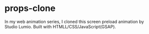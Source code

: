 # props-clone
In my web animation series, I cloned this screen preload animation by Studio Lumio. Built with HTMLL/CSS/JavaScript(GSAP).
